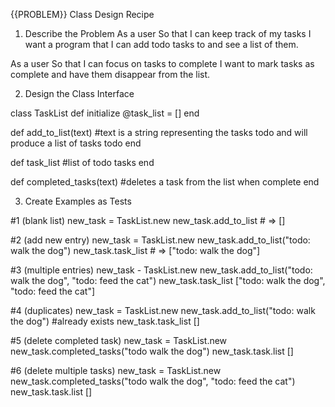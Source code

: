 {{PROBLEM}} Class Design Recipe

1. Describe the Problem
As a user
So that I can keep track of my tasks
I want a program that I can add todo tasks to and see a list of them.

As a user
So that I can focus on tasks to complete
I want to mark tasks as complete and have them disappear from the list.

2. Design the Class Interface

class TaskList
  def initialize
    @task_list = []
  end

  def add_to_list(text) #text is a string representing the tasks todo and will produce a list of tasks todo
  end

  def task_list #list of todo tasks
  end

  def completed_tasks(text) #deletes a task from the list when complete
  end


  3. Create Examples as Tests

  #1 (blank list)
  new_task = TaskList.new
  new_task.add_to_list # => []

  #2 (add new entry)
  new_task = TaskList.new
  new_task.add_to_list("todo: walk the dog")
  new_task.task_list # => ["todo: walk the dog"]

  #3 (multiple entries)
  new_task - TaskList.new
  new_task.add_to_list("todo: walk the dog", "todo: feed the cat")
  new_task.task_list ["todo: walk the dog", "todo: feed the cat"]

  #4 (duplicates)
  new_task = TaskList.new
  new_task.add_to_list("todo: walk the dog") #already exists
  new_task.task_list []

  #5 (delete completed task)
  new_task = TaskList.new
  new_task.completed_tasks("todo walk the dog")
  new_task.task.list []

  #6 (delete multiple tasks)
  new_task = TaskList.new
  new_task.completed_tasks("todo walk the dog", "todo: feed the cat")
  new_task.task.list []



